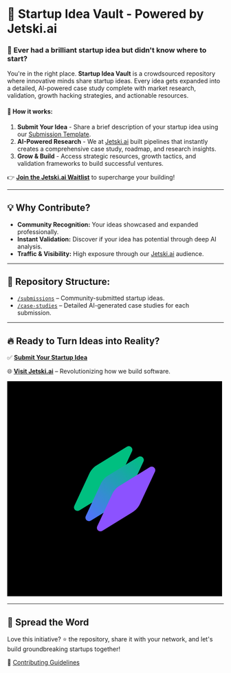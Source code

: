 # 🚀 Startup Idea Vault - Powered by Jetski.ai

### 🌟 **Ever had a brilliant startup idea but didn't know where to start?**

You're in the right place. **Startup Idea Vault** is a crowdsourced repository where innovative minds share startup ideas. Every idea gets expanded into a detailed, AI-powered case study complete with market research, validation, growth hacking strategies, and actionable resources.

#### 📌 **How it works:**

1. **Submit Your Idea** - Share a brief description of your startup idea using our [Submission Template](CONTRIBUTING.md).
2. **AI-Powered Research** - We at [Jetski.ai](https://jetski.ai) built pipelines that instantly creates a comprehensive case study, roadmap, and research insights.
3. **Grow & Build** - Access strategic resources, growth tactics, and validation frameworks to build successful ventures.

👉 **[Join the Jetski.ai Waitlist](https://jetski.ai)** to supercharge your building!

---

## 💡 Why Contribute?

- **Community Recognition:** Your ideas showcased and expanded professionally.
- **Instant Validation:** Discover if your idea has potential through deep AI analysis.
- **Traffic & Visibility:** High exposure through our [Jetski.ai](https://jetski.ai) audience.

---

## 📂 Repository Structure:

- [`/submissions`](./submissions) – Community-submitted startup ideas.
- [`/case-studies`](./case-studies) – Detailed AI-generated case studies for each submission.

---

## 🔥 Ready to Turn Ideas into Reality?

✅ **[Submit Your Startup Idea](./CONTRIBUTING.md)**

🌐 **[Visit Jetski.ai](https://jetski.ai)** – Revolutionizing how we build software.

[![Jetski.ai](assets/logo.png)](https://jetski.ai)

---

## 📣 Spread the Word

Love this initiative? ⭐️ the repository, share it with your network, and let's build groundbreaking startups together!

🔗 [Contributing Guidelines](./CONTRIBUTING.md)

